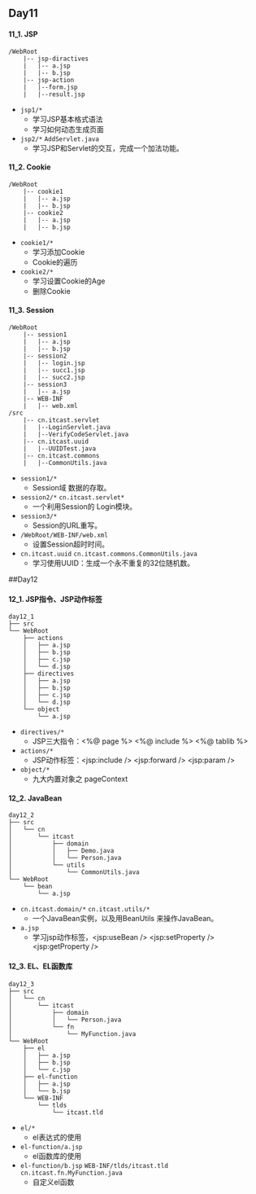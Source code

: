 ## Day11
#### 11_1. JSP
```
/WebRoot
    |-- jsp-diractives
    |   |-- a.jsp
    |   |-- b.jsp
    |-- jsp-action
    |   |--form.jsp
    |   |--result.jsp
```
* `jsp1/*`
    * 学习JSP基本格式语法
    * 学习如何动态生成页面
* `jsp2/*` `AddServlet.java`
    * 学习JSP和Servlet的交互，完成一个加法功能。

#### 11_2. Cookie
```
/WebRoot
    |-- cookie1
    |   |-- a.jsp
    |   |-- b.jsp
    |-- cookie2
    |   |-- a.jsp
    |   |-- b.jsp
```
* `cookie1/*`
    * 学习添加Cookie
    * Cookie的遍历
* `cookie2/*`
    * 学习设置Cookie的Age
    * 删除Cookie

#### 11_3. Session
```
/WebRoot
    |-- session1
    |   |-- a.jsp
    |   |-- b.jsp
    |-- session2
    |   |-- login.jsp
    |   |-- succ1.jsp
    |   |-- succ2.jsp
    |-- session3
    |   |-- a.jsp
    |-- WEB-INF
    |   |-- web.xml
/src
    |-- cn.itcast.servlet
    |   |--LoginServlet.java
    |   |--VerifyCodeServlet.java
    |-- cn.itcast.uuid
    |   |--UUIDTest.java
    |-- cn.itcast.commons
    |   |--CommonUtils.java
```
* `session1/*`
    * Session域 数据的存取。
* `session2/*` `cn.itcast.servlet*`
    * 一个利用Session的 Login模块。
* `session3/*`
    * Session的URL重写。
* `/WebRoot/WEB-INF/web.xml`
    * 设置Session超时时间。
* `cn.itcast.uuid` `cn.itcast.commons.CommonUtils.java`
    * 学习使用UUID：生成一个永不重复的32位随机数。

##Day12
#### 12_1. JSP指令、JSP动作标签
```
day12_1
├── src
└── WebRoot
    ├── actions
    │   ├── a.jsp
    │   ├── b.jsp
    │   ├── c.jsp
    │   └── d.jsp
    ├── directives
    │   ├── a.jsp
    │   ├── b.jsp
    │   ├── c.jsp
    │   └── d.jsp
    └── object
        └── a.jsp
```
* `directives/*`
    * JSP三大指令：<%@ page %> <%@ include %> <%@ tablib %>
* `actions/*`
    * JSP动作标签：<jsp:include /> <jsp:forward /> <jsp:param />
* `object/*`
    * 九大内置对象之 pageContext

#### 12_2. JavaBean
```
day12_2
├── src
│   └── cn
│       └── itcast
│           ├── domain
│           │   ├── Demo.java
│           │   └── Person.java
│           └── utils
│               └── CommonUtils.java
└── WebRoot
    └── bean
        └── a.jsp
```
* `cn.itcast.domain/*` `cn.itcast.utils/*`
    * 一个JavaBean实例，以及用BeanUtils 来操作JavaBean。
* `a.jsp`
    * 学习jsp动作标签，<jsp:useBean /> <jsp:setProperty /> <jsp:getProperty />


#### 12_3. EL、EL函数库
```
day12_3
├── src
│   └── cn
│       └── itcast
│           ├── domain
│           │   └── Person.java
│           └── fn
│               └── MyFunction.java
└── WebRoot
    ├── el
    │   ├── a.jsp
    │   ├── b.jsp
    │   └── c.jsp
    ├── el-function
    │   ├── a.jsp
    │   └── b.jsp
    └── WEB-INF
        └── tlds
            └── itcast.tld

```
* `el/*`
    * el表达式的使用
* `el-function/a.jsp`
    * el函数库的使用
* `el-function/b.jsp` `WEB-INF/tlds/itcast.tld` `cn.itcast.fn.MyFunction.java`
    * 自定义el函数
